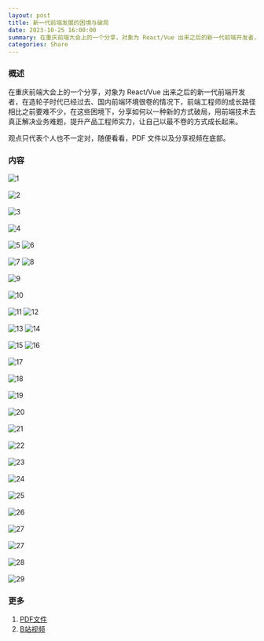 ```yaml
---
layout: post
title: 新一代前端发展的困境与破局
date: 2023-10-25 16:00:00
summary: 在重庆前端大会上的一个分享，对象为 React/Vue 出来之后的新一代前端开发者，在造轮子时代已经过去、国内前端环境很卷的情况下，前端工程师的成长路径相比之前要难不少，在这些困境下，分享如何以一种新的方式破局，用前端技术去真正解决业务难题，提升产品工程师实力，让自己以最不卷的方式成长起来。
categories: Share
---
```


### 概述

在重庆前端大会上的一个分享，对象为 React/Vue 出来之后的新一代前端开发者，在造轮子时代已经过去、国内前端环境很卷的情况下，前端工程师的成长路径相比之前要难不少，在这些困境下，分享如何以一种新的方式破局，用前端技术去真正解决业务难题，提升产品工程师实力，让自己以最不卷的方式成长起来。

观点只代表个人也不一定对，随便看看，PDF 文件以及分享视频在底部。

### 内容

![1](https://gw.alipayobjects.com/zos/k/fe1/fe.001.jpeg)<br/><br/>
![2](https://gw.alipayobjects.com/zos/k/fe1/fe.002.jpeg)<br/><br/>
![3](https://gw.alipayobjects.com/zos/k/fe1/fe.003.jpeg)<br/><br/>
![4](https://gw.alipayobjects.com/zos/k/fe1/fe.004.jpeg)<br/><br/>
![5](https://gw.alipayobjects.com/zos/k/fe1/fe.005.png)
![6](https://gw.alipayobjects.com/zos/k/fe1/fe.0051.png)<br/><br/>
![7](https://gw.alipayobjects.com/zos/k/fe1/fe.006.png)
![8](https://gw.alipayobjects.com/zos/k/fe1/fe.0061.png)<br/><br/>
![9](https://gw.alipayobjects.com/zos/k/fe1/fe.007.jpeg)<br/><br/>
![10](https://gw.alipayobjects.com/zos/k/fe1/fe.008.jpeg)<br/><br/>
![11](https://gw.alipayobjects.com/zos/k/fe1/fe.009.png)
![12](https://gw.alipayobjects.com/zos/k/fe1/fe.0091.png)<br/><br/>
![13](https://gw.alipayobjects.com/zos/k/fe1/fe.010.png)
![14](https://gw.alipayobjects.com/zos/k/fe1/fe.0101.png)<br/><br/>
![15](https://gw.alipayobjects.com/zos/k/fe1/fe.011.png)
![16](https://gw.alipayobjects.com/zos/k/fe1/fe.0111.png)<br/><br/>
![17](https://gw.alipayobjects.com/zos/k/fe1/fe.012.jpeg)<br/><br/>
![18](https://gw.alipayobjects.com/zos/k/fe1/fe.013.jpeg)<br/><br/>
![19](https://gw.alipayobjects.com/zos/k/fe1/fe.014.jpeg)<br/><br/>
![20](https://gw.alipayobjects.com/zos/k/fe1/fe.015.jpeg)<br/><br/>
![21](https://gw.alipayobjects.com/zos/k/fe1/fe.016.jpeg)<br/><br/>
![22](https://gw.alipayobjects.com/zos/k/fe1/fe.017.jpeg)<br/><br/>
![23](https://gw.alipayobjects.com/zos/k/fe1/fe.018.jpeg)<br/><br/>
![24](https://gw.alipayobjects.com/zos/k/fe1/fe.019.jpeg)<br/><br/>
![25](https://gw.alipayobjects.com/zos/k/fe1/fe.020.jpeg)<br/><br/>
![26](https://gw.alipayobjects.com/zos/k/fe1/fe.021.jpeg)<br/><br/>
![27](https://gw.alipayobjects.com/zos/k/fe1/fe.022.jpeg)<br/><br/>
![27](https://gw.alipayobjects.com/zos/k/fe1/fe.023.jpeg)<br/><br/>
![28](https://gw.alipayobjects.com/zos/k/fe1/fe.024.jpeg)<br/><br/>
![29](https://gw.alipayobjects.com/zos/k/fe1/fe.025.jpeg)

### 更多

1. [PDF文件](https://tw93.fun/images/pdf/new-fe.pdf)
2. [B站视频](https://www.bilibili.com/video/BV1ze41197i9/?p=1)
